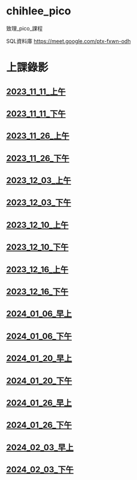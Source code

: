 # __chihlee_pico__
致理_pico_課程

SQL資料庫 https://meet.google.com/ptx-fxwn-odh

# 上課錄影

## [2023_11_11_上午](https://youtube.com/live/d4kCf4p2T6E)

## [2023_11_11_下午](https://youtube.com/live/pVvPs_qJhNY)

## [2023_11_26_上午](https://youtube.com/live/xjF-LAo4vEY)

## [2023_11_26_下午](https://youtube.com/live/WtbsFRo0s5U)

## [2023_12_03_上午](https://youtube.com/live/0BnhcdTyDCU)

## [2023_12_03_下午](https://youtube.com/live/Ol4FaxD5gRA)

## [2023_12_10_上午](https://youtube.com/live/1SQZFUCGzak)

## [2023_12_10_下午](https://youtube.com/live/aEvrcbNypIc)

## [2023_12_16_上午](https://youtube.com/live/9fKW1rJMfFY)

## [2023_12_16_下午](https://youtube.com/live/r4Sy24Yi2Ho)

## [2024_01_06_早上](https://youtube.com/live/F8bdmPqvkn8)

## [2024_01_06_下午](https://youtube.com/live/iN4Tf5mYBSc)

## [2024_01_20_早上](https://youtube.com/live/w5-RQI6SJco)

## [2024_01_20_下午](https://youtube.com/live/cOKGWs5K_3o)

## [2024_01_26_早上](https://youtube.com/live/braPQyv3Wdo)

## [2024_01_26_下午](https://youtube.com/live/DyafTsMWiUs)

## [2024_02_03_早上](https://youtube.com/live/XygREGfiuxE)

## [2024_02_03_下午](https://youtube.com/live/ta2dgiVlLIo)